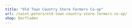 ```yaml
---
title: "Old Town Country Store Farmers Co-op"
url: /saint-peters/old-town-country-store-farmers-co-op/
shop: Dorfladen
---
```

